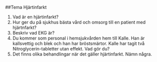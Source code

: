 ##Tema Hjärtinfarkt

1. Vad är en hjärtinfarkt?
2. Hur ger du på sjukhus bästa vård och omsorg till en patient med hjärtnfarkt?
3. Beskriv vad EKG är?
4. Du kommer som personal i hemsjukvården hem till Kalle. Han är kallsvettig och blek och han har bröstsmärtor. Kalle har tagit två Nitroglycerin-tabletter utan effekt. Vad gör du?
5. Det finns olika behandlingar när det gäller hjärtinfarkt. Nämn några.
